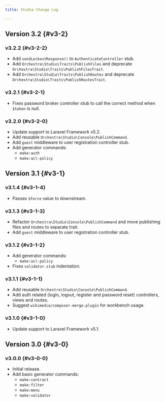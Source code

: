 ```yaml
---
title: Studio Change Log

---
```


## Version 3.2 {#v3-2}

### v3.2.2 {#v3-2-2}

* Add `sendLockoutResponse()` to `AuthenticateController` stub.
* Add `Orchestra\Studio\Traits\PublishFiles` and deprecate `Orchestra\Studio\Traits\PublishFilesTrait`.
* Add `Orchestra\Studio\Traits\PublishRoutes` and deprecate `Orchestra\Studio\Traits\PublishRoutesTrait`.

### v3.2.1 {#v3-2-1}

* Fixes password broker controller stub to call the correct method when `$token` is null.

### v3.2.0 {#v3-2-0}

* Update support to Laravel Framework v5.2.
* Add reusable `Orchestra\Studio\Console\PublishCommand`.
* Add `guest` middleware to user registration controller stub.
* Add generator commands:
  - `make:auth`
  - `make:acl-policy`

## Version 3.1 {#v3-1}

### v3.1.4 {#v3-1-4}

* Passes `$force` value to downstream.

### v3.1.3 {#v3-1-3}

* Refactor `Orchestra\Studio\Console\PublishCommand` and move publishing files and routes to separate trait.
* Add `guest` middleware to user registration controller stub.

### v3.1.2 {#v3-1-2}

* Add generator commands:
  - `make:acl-policy`
* Fixes `validator.stub` indentation.

### v3.1.1 {#v3-1-1}

* Add reusable `Orchestra\Studio\Console\PublishCommand`.
* Add auth related (login, logout, register and password reset) controllers, views and routes.
* Suggest `wikimedia/composer-merge-plugin` for workbench usage.

### v3.1.0 {#v3-1-0}

* Update support to Laravel Framework v5.1.

## Version 3.0 {#v3-0}

### v3.0.0 {#v3-0-0}

* Initial release.
* Add basic generator commands:
  - `make:contract`
  - `make:filter`
  - `make:menu`
  - `make:validator`
